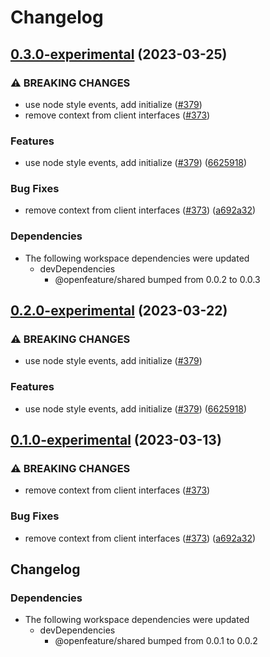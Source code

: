 # Changelog

## [0.3.0-experimental](https://github.com/anudeepreddy/node-sdk/compare/web-sdk-v0.2.0-experimental...web-sdk-v0.3.0-experimental) (2023-03-25)


### ⚠ BREAKING CHANGES

* use node style events, add initialize ([#379](https://github.com/anudeepreddy/node-sdk/issues/379))
* remove context from client interfaces ([#373](https://github.com/anudeepreddy/node-sdk/issues/373))

### Features

* use node style events, add initialize ([#379](https://github.com/anudeepreddy/node-sdk/issues/379)) ([6625918](https://github.com/anudeepreddy/node-sdk/commit/662591861140cb9b387b3810aa2b2353f7af257e))


### Bug Fixes

* remove context from client interfaces ([#373](https://github.com/anudeepreddy/node-sdk/issues/373)) ([a692a32](https://github.com/anudeepreddy/node-sdk/commit/a692a329ac73f8c9e507dd58b8390533a7648375))


### Dependencies

* The following workspace dependencies were updated
  * devDependencies
    * @openfeature/shared bumped from 0.0.2 to 0.0.3

## [0.2.0-experimental](https://github.com/open-feature/js-sdk/compare/web-sdk-v0.1.0-experimental...web-sdk-v0.2.0-experimental) (2023-03-22)


### ⚠ BREAKING CHANGES

* use node style events, add initialize ([#379](https://github.com/open-feature/js-sdk/issues/379))

### Features

* use node style events, add initialize ([#379](https://github.com/open-feature/js-sdk/issues/379)) ([6625918](https://github.com/open-feature/js-sdk/commit/662591861140cb9b387b3810aa2b2353f7af257e))

## [0.1.0-experimental](https://github.com/open-feature/js-sdk/compare/web-sdk-v0.0.2-experimental...web-sdk-v0.1.0-experimental) (2023-03-13)


### ⚠ BREAKING CHANGES

* remove context from client interfaces ([#373](https://github.com/open-feature/js-sdk/issues/373))

### Bug Fixes

* remove context from client interfaces ([#373](https://github.com/open-feature/js-sdk/issues/373)) ([a692a32](https://github.com/open-feature/js-sdk/commit/a692a329ac73f8c9e507dd58b8390533a7648375))

## Changelog

### Dependencies

* The following workspace dependencies were updated
  * devDependencies
    * @openfeature/shared bumped from 0.0.1 to 0.0.2
